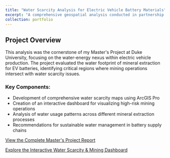 ```yaml
---
title: "Water Scarcity Analysis for Electric Vehicle Battery Materials"
excerpt: "A comprehensive geospatial analysis conducted in partnership with Rivian Automotive, evaluating water resource impacts of mining operations for battery minerals. The project included detailed water scarcity mapping and an interactive dashboard highlighting areas of concern. <br/><img src='/images/MP.png' alt='Water Scarcity Map' class='portfolio-image'>"
collection: portfolio
---
```


## Project Overview

This analysis was the cornerstone of my Master's Project at Duke University, focusing on the water-energy nexus within electric vehicle production. The project evaluated the water footprint of mineral extraction for EV batteries, identifying critical regions where mining operations intersect with water scarcity issues.

### Key Components:
- Development of comprehensive water scarcity maps using ArcGIS Pro
- Creation of an interactive dashboard for visualizing high-risk mining operations
- Analysis of water usage patterns across different mineral extraction processes
- Recommendations for sustainable water management in battery supply chains

[View the Complete Master's Project Report](https://dukespace.lib.duke.edu/dspace/bitstream/handle/10161/27165/Duke_MP_2023_Allen-Katayama-MacDonald-Thornton.pdf?sequence=1&isAllowed=y)

[Explore the Interactive Water Scarcity & Mining Dashboard](https://dukeuniv.maps.arcgis.com/apps/dashboards/47a5c479b8854bda9d2bb817986ae758)